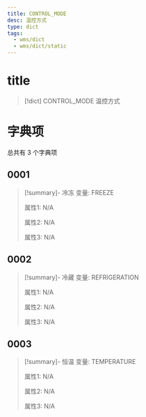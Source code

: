 ```yaml
---
title: CONTROL_MODE
desc: 温控方式
type: dict
tags:
  - wms/dict
  - wms/dict/static
---
```

# title
>[!dict] CONTROL_MODE
> 温控方式

# 字典项
总共有 3 个字典项
## 0001
>[!summary]- 冷冻
>变量: FREEZE
>
>属性1: N/A
>
>属性2: N/A
>
>属性3: N/A

## 0002
>[!summary]- 冷藏
>变量: REFRIGERATION
>
>属性1: N/A
>
>属性2: N/A
>
>属性3: N/A

## 0003
>[!summary]- 恒温
>变量: TEMPERATURE
>
>属性1: N/A
>
>属性2: N/A
>
>属性3: N/A
